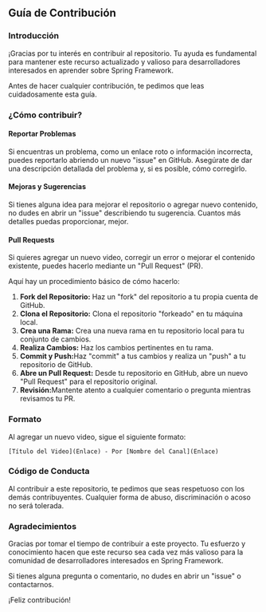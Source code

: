 ## Guía de Contribución

### Introducción

¡Gracias por tu interés en contribuir al repositorio. Tu ayuda es fundamental para mantener este recurso actualizado y valioso para desarrolladores interesados en aprender sobre Spring Framework.

Antes de hacer cualquier contribución, te pedimos que leas cuidadosamente esta guía.

### ¿Cómo contribuir?

#### Reportar Problemas

Si encuentras un problema, como un enlace roto o información incorrecta, puedes reportarlo abriendo un nuevo "issue" en GitHub. Asegúrate de dar una descripción detallada del problema y, si es posible, cómo corregirlo.

#### Mejoras y Sugerencias

Si tienes alguna idea para mejorar el repositorio o agregar nuevo contenido, no dudes en abrir un "issue" describiendo tu sugerencia. Cuantos más detalles puedas proporcionar, mejor.

#### Pull Requests

Si quieres agregar un nuevo video, corregir un error o mejorar el contenido existente, puedes hacerlo mediante un "Pull Request" (PR).

Aquí hay un procedimiento básico de cómo hacerlo:

<ol>
<li><b>Fork del Repositorio:</b> Haz un "fork" del repositorio a tu propia cuenta de GitHub.</li>
<li><b>Clona el Repositorio:</b> Clona el repositorio "forkeado" en tu máquina local.</li>
<li><b>Crea una Rama:</b> Crea una nueva rama en tu repositorio local para tu conjunto de cambios.</li>
<li><b>Realiza Cambios:</b> Haz los cambios pertinentes en tu rama.</li>
<li><b>Commit y Push:</b>Haz "commit" a tus cambios y realiza un "push" a tu repositorio de GitHub.</li>
<li><b>Abre un Pull Request:</b> Desde tu repositorio en GitHub, abre un nuevo "Pull Request" para el repositorio original.</li>
<li><b>Revisión:</b>Mantente atento a cualquier comentario o pregunta mientras revisamos tu PR.</li>
</ol>

### Formato
Al agregar un nuevo video, sigue el siguiente formato:

``` [Título del Video](Enlace) - Por [Nombre del Canal](Enlace) ```

### Código de Conducta

Al contribuir a este repositorio, te pedimos que seas respetuoso con los demás contribuyentes. Cualquier forma de abuso, discriminación o acoso no será tolerada.

### Agradecimientos

Gracias por tomar el tiempo de contribuir a este proyecto. Tu esfuerzo y conocimiento hacen que este recurso sea cada vez más valioso para la comunidad de desarrolladores interesados en Spring Framework.

Si tienes alguna pregunta o comentario, no dudes en abrir un "issue" o contactarnos.

¡Feliz contribución!
